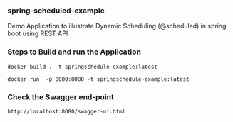 ### spring-scheduled-example
Demo Application to illustrate Dynamic Scheduling (@scheduled) in spring boot  using REST API

### Steps to Build and run the Application

	docker build . -t springschedule-example:latest
	
	docker run  -p 8080:8080 -t springschedule-example:latest
	
### Check the Swagger end-point
  	
  	http://localhost:8080/swagger-ui.html